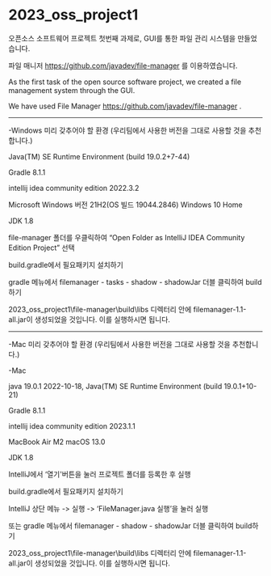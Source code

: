 # 2023_oss_project1

오픈소스 소프트웨어 프로젝트 첫번째 과제로, GUI를 통한 파일 관리 시스템을 만들었습니다.

파일 매니저 https://github.com/javadev/file-manager 를 이용하였습니다. 

As the first task of the open source software project, we created a file management system through the GUI.

We have used File Manager https://github.com/javadev/file-manager .


-----------------------------------------------------------------------------------------
-Windows 미리 갖추어야 할 환경 (우리팀에서 사용한 버전을 그대로 사용할 것을 추천합니다.)

Java(TM) SE Runtime Environment (build 19.0.2+7-44)

Gradle 8.1.1

intellij idea community edition 2022.3.2

Microsoft Windows 버전 21H2(OS 빌드 19044.2846) Windows 10 Home

JDK 1.8


file-manager 폴더를 우클릭하여 “Open Folder as IntelliJ IDEA Community Edition Project” 선택

build.gradle에서 필요패키지 설치하기

gradle 메뉴에서 filemanager - tasks - shadow - shadowJar 더블 클릭하여 build하기

2023_oss_project1\file-manager\build\libs 디렉터리 안에 filemanager-1.1-all.jar이 생성되었을 것입니다. 이를 실행하시면 됩니다.


-----------------------------------------------------------------------------------------

-Mac 미리 갖추어야 할 환경 (우리팀에서 사용한 버전을 그대로 사용할 것을 추천합니다.)

-Mac

java 19.0.1 2022-10-18, Java(TM) SE Runtime Environment (build 19.0.1+10-21)

Gradle 8.1.1

intellij idea community edition 2023.1.1
 
MacBook Air M2 macOS 13.0

JDK 1.8


IntelliJ에서 ‘열기'버튼을 눌러 프로젝트 폴더를 등록한 후 실행

build.gradle에서 필요패키지 설치하기

IntelliJ 상단 메뉴 -> 실행 -> ‘FileManager.java 실행’을 눌러 실행

또는 gradle 메뉴에서 filemanager - shadow - shadowJar 더블 클릭하여 build하기

2023_oss_project1\file-manager\build\libs 디렉터리 안에 filemanager-1.1-all.jar이 생성되었을 것입니다. 이를 실행하시면 됩니다.

